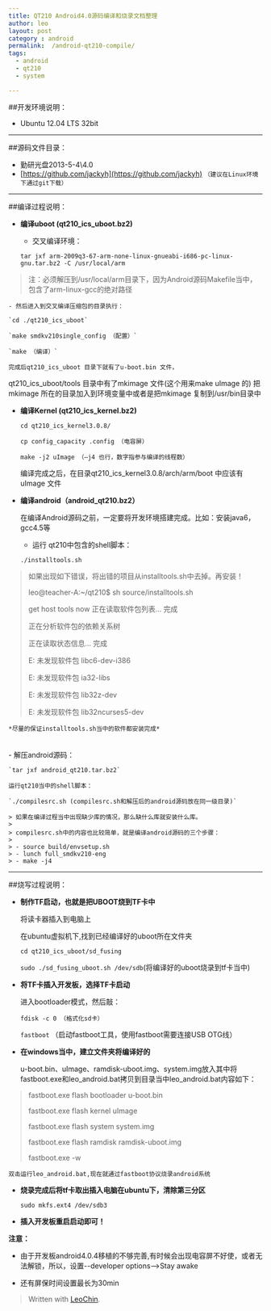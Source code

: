 ```yaml
---
title: QT210 Android4.0源码编译和烧录文档整理
author: leo
layout: post
category : android
permalink:  /android-qt210-compile/
tags: 
  - android
  - qt210
  - system

---
```


##开发环境说明：

- Ubuntu 12.04 LTS  32bit

---
##源码文件目录：

- 勤研光盘2013-5-4\4.0
- [https://github.com/jackyh](https://github.com/jackyh) `（建议在Linux环境下通过git下载）`


<!--more-->
---
##编译过程说明：
- **编译uboot  (qt210_ics_uboot.bz2)**

	- 交叉编译环境：
	
	`tar jxf arm-2009q3-67-arm-none-linux-gnueabi-i686-pc-linux-gnu.tar.bz2 -C /usr/local/arm`
>注：必须解压到/usr/local/arm目录下，因为Android源码Makefile当中，包含了arm-linux-gcc的绝对路径

	- 然后进入到交叉编译压缩包的目录执行：
	
	`cd ./qt210_ics_uboot`
	
	`make smdkv210single_config （配置）`

	`make （编译）`
	
	完成后qt210_ics_uboot 目录下就有了u-boot.bin 文件，
qt210_ics_uboot/tools 目录中有了mkimage 文件(这个用来make uImage 的)
把mkimage 所在的目录加入到环境变量中或者是把mkimage 复制到/usr/bin目录中

- **编译Kernel (qt210_ics_kernel.bz2)**
	
	`cd qt210_ics_kernel3.0.8/`
	
	`cp config_capacity .config （电容屏）`
	
	`make -j2 uImage （–j4 也行，数字指参与编译的线程数）`
	
	编译完成之后，在目录qt210_ics_kernel3.0.8/arch/arm/boot 中应该有uImage 文件
   
- **编译android（android_qt210.bz2）**

	在编译Android源码之前，一定要将开发环境搭建完成。比如：安装java6，gcc4.5等
	- 运行 qt210中包含的shell脚本：
	
	`./installtools.sh`
> 如果出现如下错误，将出错的项目从installtools.sh中去掉。再安装！
> 
> leo@teacher-A:~/qt210$ sh source/installtools.sh 
>
> get host tools now
> 正在读取软件包列表... 完成
> 
> 正在分析软件包的依赖关系树       
>
> 正在读取状态信息... 完成       
>
> E: 未发现软件包 libc6-dev-i386
>
> E: 未发现软件包 ia32-libs
> 
> E: 未发现软件包 lib32z-dev
> 
> E: 未发现软件包 lib32ncurses5-dev

	*尽量的保证installtools.sh当中的软件都安装完成*
　　       
	- 解压android源码：
	
	`tar jxf android_qt210.tar.bz2`

	运行qt210当中的shell脚本：
	
	`./compilesrc.sh (compilesrc.sh和解压后的android源码放在同一级目录)`

	> 如果在编译过程当中出现缺少库的情况，那么缺什么库就安装什么库。
	>
	> compilesrc.sh中的内容也比较简单，就是编译android源码的三个步骤：
	>
	> - source build/envsetup.sh
	> - lunch full_smdkv210-eng
	> - make -j4

---
##烧写过程说明：
- **制作TF启动，也就是把UBOOT烧到TF卡中**

	将读卡器插入到电脑上
	
	在ubuntu虚拟机下,找到已经编译好的uboot所在文件夹

	`cd qt210_ics_uboot/sd_fusing`

	`sudo ./sd_fusing_uboot.sh /dev/sdb`(将编译好的uboot烧录到tf卡当中)

- **将TF卡插入开发板，选择TF卡启动**

	进入bootloader模式，然后敲：
	
	`fdisk -c 0 （格式化sd卡）`

	`fastboot` （启动fastboot工具，使用fastboot需要连接USB OTG线）
	
- **在windows当中，建立文件夹将编译好的**

	u-boot.bin、uImage、ramdisk-uboot.img、system.img放入其中将fastboot.exe和leo_android.bat拷贝到目录当中leo_android.bat内容如下：
> fastboot.exe flash bootloader u-boot.bin
> 
> fastboot.exe flash kernel uImage
> 
> fastboot.exe flash system system.img
> 
> fastboot.exe flash ramdisk ramdisk-uboot.img
> 
> fastboot.exe -w

	双击运行leo_android.bat,现在就通过fastboot协议烧录android系统
- **烧录完成后将tf卡取出插入电脑在ubuntu下，清除第三分区**

	`sudo mkfs.ext4 /dev/sdb3`
- **插入开发板重启启动即可！**


**注意：**

- 由于开发板android4.0.4移植的不够完善,有时候会出现电容屏不好使，或者无法解锁，所以，设置--developer options-->Stay awake

- 还有屏保时间设置最长为30min



> Written with [LeoChin](http://leochin.com/).